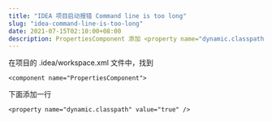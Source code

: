 ```yaml
---
title: "IDEA 项目启动报错 Command line is too long"
slug: "idea-command-line-is-too-long"
date: 2021-07-15T02:10:00+08:00
description: PropertiesComponent 添加 <property name="dynamic.classpath" value="true" />
---
```


在项目的 .idea/workspace.xml 文件中，找到 

`<component name="PropertiesComponent">`

下面添加一行

`<property name="dynamic.classpath" value="true" />`